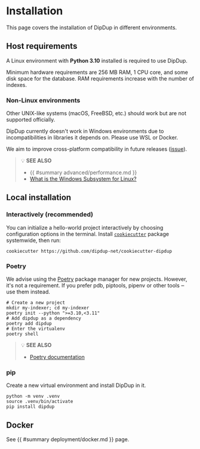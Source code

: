 # Installation

This page covers the installation of DipDup in different environments.

## Host requirements

A Linux environment with **Python 3.10** installed is required to use DipDup.

Minimum hardware requirements are 256 MB RAM, 1 CPU core, and some disk space for the database. RAM requirements increase with the number of indexes.

### Non-Linux environments

Other UNIX-like systems (macOS, FreeBSD, etc.) should work but are not supported officially.

DipDup currently doesn't work in Windows environments due to incompatibilities in libraries it depends on. Please use WSL or Docker.

We aim to improve cross-platform compatibility in future releases ([issue](https://github.com/dipdup-net/dipdup-py/pull/358)).

> 💡 **SEE ALSO**
>
> * {{ #summary advanced/performance.md }}
> * [What is the Windows Subsystem for Linux?](https://docs.microsoft.com/en-us/windows/wsl/about)

## Local installation

### Interactively (recommended)

You can initialize a hello-world project interactively by choosing configuration options in the terminal. Install [`cookiecutter`](https://cookiecutter.readthedocs.io/en/stable/README.html) package systemwide, then run:

```shell
cookiecutter https://github.com/dipdup-net/cookiecutter-dipdup
```

### Poetry

We advise using the [Poetry](https://python-poetry.org) package manager for new projects. However, it's not a requirement. If you prefer pdb, piptools, pipenv or other tools ‒ use them instead.

```shell
# Create a new project
mkdir my-indexer; cd my-indexer
poetry init --python ">=3.10,<3.11"
# Add dipdup as a dependency
poetry add dipdup
# Enter the virtualenv
poetry shell
```

> 💡 **SEE ALSO**
>
> * [Poetry documentation](https://python-poetry.org/docs/)

### pip

Create a new virtual environment and install DipDup in it.

```shell
python -m venv .venv
source .venv/bin/activate
pip install dipdup
```

## Docker

See {{ #summary deployment/docker.md }} page.
